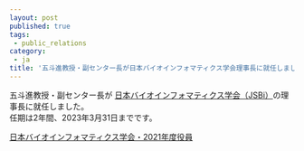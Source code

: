 ```yaml
---
layout: post
published: true
tags:
 - public_relations
category:
 - ja
title: '五斗進教授・副センター長が日本バイオインフォマティクス学会理事長に就任しました'
---
```

五斗進教授・副センター長が [日本バイオインフォマティクス学会（JSBi）](https://www.jsbi.org/)の理事長に就任しました。<br/>
任期は2年間、2023年3月31日までです。

[日本バイオインフォマティクス学会・2021年度役員](https://www.jsbi.org/about/board/2021/)
